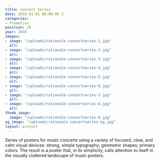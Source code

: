 ```yaml
---
title: Concert Series
date: 2010-01-01 00:00:00 Z
categories:
- Promotion
position: 29
year: 2010
images:
- image: "/uploads/rationale-concertseries-1.jpg"
  alt: 
- image: "/uploads/rationale-concertseries-2.jpg"
  alt: 
- image: "/uploads/rationale-concertseries-3.jpg"
  alt: 
- image: "/uploads/rationale-concertseries-4.jpg"
  alt: 
- image: "/uploads/rationale-concertseries-5.jpg"
  alt: 
- image: "/uploads/rationale-concertseries-6.jpg"
  alt: 
- image: "/uploads/rationale-concertseries-7.jpg"
  alt: 
- image: "/uploads/rationale-concertseries-8.jpg"
  alt: 
thumb_image:
  image: "/uploads/rationale-concertseries-0.jpg"
og_image: "/uploads/rationale-concertseries-og.jpg"
layout: project
---
```


Series of posters for music concerts using a variety of focused, clear, and calm visual devices: strong, simple typography; geometric shapes; primary colors. The result is a poster that, in its simplicity, calls attention to itself in the visually cluttered landscape of music posters.
